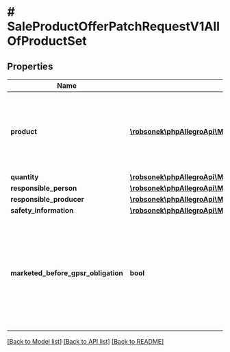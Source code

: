 # # SaleProductOfferPatchRequestV1AllOfProductSet

## Properties

Name | Type | Description | Notes
------------ | ------------- | ------------- | -------------
**product** | [**\robsonek\phpAllegroApi\Model\ProductOffer**](ProductOffer.md) | You should enter the product identifier (UUID or EAN) or a complete product definition. | [optional]
**quantity** | [**\robsonek\phpAllegroApi\Model\ProductSetElementQuantityQuantity**](ProductSetElementQuantityQuantity.md) |  | [optional]
**responsible_person** | [**\robsonek\phpAllegroApi\Model\ProductSetElementResponsiblePersonRequestResponsiblePerson**](ProductSetElementResponsiblePersonRequestResponsiblePerson.md) |  | [optional]
**responsible_producer** | [**\robsonek\phpAllegroApi\Model\ProductSetElementResponsibleProducerRequest**](ProductSetElementResponsibleProducerRequest.md) |  | [optional]
**safety_information** | [**\robsonek\phpAllegroApi\Model\ProductSetElementSafetyInformation**](ProductSetElementSafetyInformation.md) |  | [optional]
**marketed_before_gpsr_obligation** | **bool** | Allows you to declare that the product was introduced before 13 Dec 2024 and therefore does not require GPSR data. | [optional]

[[Back to Model list]](../../README.md#models) [[Back to API list]](../../README.md#endpoints) [[Back to README]](../../README.md)

